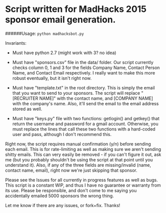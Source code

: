 # Script written for MadHacks 2015 sponsor email generation.

######Usage:
`python madhacksbot.py`


Invariants:
* Must have python 2.7 (might work with 3? no idea)

* Must have "sponsors.csv" file in the data/ folder. Our script currently checks column 0, 1 and 3 for the fields Company Name, Contact Person Name, and Contact Email respectively. I really want to make this more robust eventually, but it isn't right now. 

* Must have "template.txt" in the root directory. This is simply the email that you want to send to your sponsors. The script will replace "[RECRUITER NAME]" with the contact name, and [COMPANY NAME] with the company's name. Also, it'll send the email to the email address stored as well.

* Must have "keys.py" file with two functions: getlogin() and getkey() that return the username and password for a gmail account. Otherwise, you must replace the lines that call these two functions with a hard-coded user and pass, although I don't recommend this.

Right now, the script requires manual confirmation (y/n) before sending each email. This is for rate-limiting as well as making sure we aren't sending shitty emails. This can very easily be removed - if you can't figure it out, ask me (but you probably shouldn't be using the script at that point until you understand it). Also, if any of the three fields are missing/invalid (name, contact name, email), right now we're just skipping that sponsor. 

Please see the Issues for all currently in progress features as well as bugs. This script is a constant WIP, and thus I have no guarantee or warranty from its use. Please be responsible, and don't come to me saying you accidentally emailed 5000 sponsors the wrong thing. 


Let me know if there are any issues, or fork+fix. Thanks!
